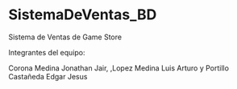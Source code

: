 # SistemaDeVentas_BD
Sistema de Ventas de Game Store

Integrantes del equipo: 

Corona Medina Jonathan Jair,
,Lopez Medina Luis Arturo y
Portillo Castañeda Edgar Jesus
